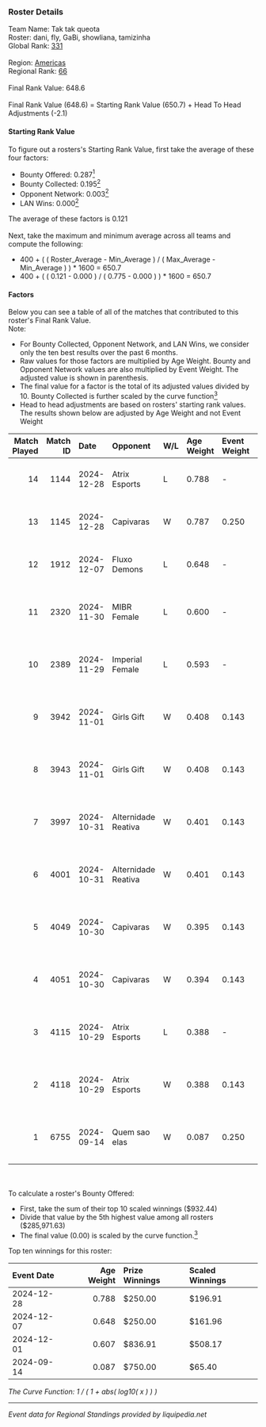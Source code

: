 ### Roster Details<br />
Team Name: Tak tak queota<br />
Roster: dani, fly, GaBi, showliana, tamizinha<br />
Global Rank: [331](../../standings_global_2025_02_28.md)<br />
<br />
Region: [Americas]( ../../standings_americas_2025_02_28.md)<br />
Regional Rank: [66]( ../../standings_americas_2025_02_28.md)<br />
<br />
Final Rank Value:  648.6<br />
<br />
Final Rank Value (648.6) = Starting Rank Value (650.7) + Head To Head Adjustments (-2.1)<br />

#### Starting Rank Value<br />
To figure out a rosters's Starting Rank Value, first take the average of these four factors:<br />
- Bounty Offered: 0.287[<sup>1</sup>](#table2)
- Bounty Collected: 0.195[<sup>2</sup>](#table1)
- Opponent Network: 0.003[<sup>2</sup>](#table1)
- LAN Wins: 0.000[<sup>2</sup>](#table1)

The average of these factors is 0.121<br />
<br />
Next, take the maximum and minimum average across all teams and compute the following:<br />
- 400 + ( ( Roster_Average - Min_Average ) / ( Max_Average - Min_Average ) ) * 1600 = 650.7
- 400 + ( ( 0.121 - 0.000 ) / ( 0.775 - 0.000 ) ) * 1600 = 650.7


#### Factors<br />
Below you can see a table of all of the matches that contributed to this roster's Final Rank Value.<br />
Note:<br />

- For Bounty Collected, Opponent Network, and LAN Wins, we consider only the ten best results over the past 6 months.
- Raw values for those factors are multiplied by Age Weight. Bounty and Opponent Network values are also multiplied by Event Weight. The adjusted value is shown in parenthesis.
- The final value for a factor is the total of its adjusted values divided by 10. Bounty Collected is further scaled by the curve function[<sup>3</sup>](#curveFunction)
- Head to head adjustments are based on rosters' starting rank values. The results shown below are adjusted by Age Weight and not Event Weight
<span id="table1"></span><br />


| Match Played | Match ID | Date       | Opponent            | W/L | Age Weight | Event Weight | Bounty Collected | Opponent Network | LAN Wins  | H2H Adj. | Roster                                      |
| -: | -: | :- | :- | :- | :- | :- | :- | :- | :- | -: | :- |
|           14 |     1144 | 2024-12-28 | Atrix Esports       | L   | 0.788      | -            | -                | -                | -         |   -11.41 | dani, fly, GaBi, showliana, tamizinha       |
|           13 |     1145 | 2024-12-28 | Capivaras           | W   | 0.787      | 0.250        | 0.001 (0.000)    | 0.043 (0.008)    | 0 (0.000) |     7.78 | dani, fly, GaBi, showliana, tamizinha       |
|           12 |     1912 | 2024-12-07 | Fluxo Demons        | L   | 0.648      | -            | -                | -                | -         |   -10.31 | cellax, fly, paranoid, showliana, tamizinha |
|           11 |     2320 | 2024-11-30 | MIBR Female         | L   | 0.600      | -            | -                | -                | -         |    -6.04 | Babs, dani, GaBi, hera, showliana           |
|           10 |     2389 | 2024-11-29 | Imperial Female     | L   | 0.593      | -            | -                | -                | -         |    -1.36 | Babs, dani, GaBi, hera, showliana           |
|            9 |     3942 | 2024-11-01 | Girls Gift          | W   | 0.408      | 0.143        | 0.000 (0.000)    | 0.000 (0.000)    | 0 (0.000) |     2.07 | Babs, dani, GaBi, hera, showliana           |
|            8 |     3943 | 2024-11-01 | Girls Gift          | W   | 0.408      | 0.143        | 0.000 (0.000)    | 0.000 (0.000)    | 0 (0.000) |     2.11 | Babs, dani, GaBi, hera, showliana           |
|            7 |     3997 | 2024-10-31 | Alternidade Reativa | W   | 0.401      | 0.143        | 0.000 (0.000)    | 0.020 (0.001)    | 0 (0.000) |     2.36 | Babs, dani, GaBi, hera, showliana           |
|            6 |     4001 | 2024-10-31 | Alternidade Reativa | W   | 0.401      | 0.143        | 0.000 (0.000)    | 0.020 (0.001)    | 0 (0.000) |     2.41 | Babs, dani, GaBi, hera, showliana           |
|            5 |     4049 | 2024-10-30 | Capivaras           | W   | 0.395      | 0.143        | 0.001 (0.000)    | 0.043 (0.002)    | 0 (0.000) |     4.08 | Babs, dani, GaBi, hera, showliana           |
|            4 |     4051 | 2024-10-30 | Capivaras           | W   | 0.394      | 0.143        | 0.001 (0.000)    | 0.043 (0.002)    | 0 (0.000) |     4.20 | Babs, dani, GaBi, hera, showliana           |
|            3 |     4115 | 2024-10-29 | Atrix Esports       | L   | 0.388      | -            | -                | -                | -         |    -5.84 | Babs, dani, GaBi, hera, showliana           |
|            2 |     4118 | 2024-10-29 | Atrix Esports       | W   | 0.388      | 0.143        | 0.006 (0.000)    | 0.289 (0.016)    | 0 (0.000) |     6.53 | Babs, dani, GaBi, hera, showliana           |
|            1 |     6755 | 2024-09-14 | Quem sao elas       | W   | 0.087      | 0.250        | 0.001 (0.000)    | 0.021 (0.000)    | 0 (0.000) |     1.30 | dani, GaBi, hera, paranoid, tamizinha       |

<br />
<span id="table2"></span><br />
To calculate a roster's Bounty Offered:<br />

- First, take the sum of their top 10 scaled winnings ($932.44)
- Divide that value by the 5th highest value among all rosters ($285,971.63)
- The final value (0.00) is scaled by the curve function.[<sup>3</sup>](#curveFunction)

Top ten winnings for this roster:<br />

| Event Date | Age Weight | Prize Winnings | Scaled Winnings |
| :- | -: | :- | :- |
| 2024-12-28 |      0.788 | $250.00        | $196.91         |
| 2024-12-07 |      0.648 | $250.00        | $161.96         |
| 2024-12-01 |      0.607 | $836.91        | $508.17         |
| 2024-09-14 |      0.087 | $750.00        | $65.40          |


<span id="curveFunction"></span>_The Curve Function: 1 / ( 1 + abs( log10( x ) ) )_<br />

---
_Event data for Regional Standings provided by liquipedia.net_<br />

